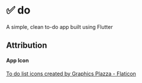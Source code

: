 # :white_check_mark: do

A simple, clean to-do app built using Flutter

## Attribution
#### App Icon
<a href="https://www.flaticon.com/free-icons/to-do-list" title="to do list icons">To do list icons created by Graphics Plazza - Flaticon</a>